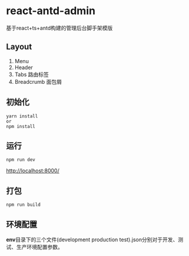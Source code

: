# react-antd-admin
基于react+ts+antd构建的管理后台脚手架模版
## Layout

1. Menu
2. Header
3. Tabs 路由标签
4. Breadcrumb 面包屑

## 初始化
```shell
yarn install
or
npm install
```
## 运行
```shell
npm run dev
```
[http://localhost:8000/](http://localhost:8000/)

## 打包
```shell
npm run build
```
## 环境配置
**env**目录下的三个文件(development production test).json分别对于开发、测试、生产环境配置参数。
